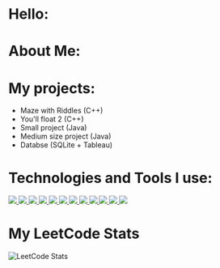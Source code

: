 # Hello:

# About Me:

# My projects:
- Maze with Riddles (C++)
- You'll float 2 (C++)
- Small project (Java)
- Medium size project (Java)
- Databse (SQLite + Tableau)

# Technologies and Tools I use:
<p align="left">
  <a href="https://www.cplusplus.com/" target="_blank"> <img src="https://img.shields.io/badge/C++-00599C?style=flat&logo=c%2B%2B&logoColor=white"/> </a>
  <a href="https://en.wikipedia.org/wiki/C_(programming_language)" target="_blank"> <img src="https://img.shields.io/badge/C-00599C?style=flat&logo=c&logoColor=white"/> </a>
  <a href="https://www.java.com" target="_blank"> <img src="https://img.shields.io/badge/Java-007396?style=flat&logo=java&logoColor=white"/> </a>
  <a href="https://www.python.org" target="_blank"> <img src="https://img.shields.io/badge/Python-3776AB?style=flat&logo=python&logoColor=white"/> </a>
  <a href="https://www.mysql.com/" target="_blank"> <img src="https://img.shields.io/badge/SQL-4479A1?style=flat&logo=mysql&logoColor=white"/> </a>
  <a href="https://www.javascript.com/" target="_blank"> <img src="https://img.shields.io/badge/JavaScript-F7DF1E?style=flat&logo=javascript&logoColor=black"/> </a>
  <a href="https://git-scm.com/" target="_blank"> <img src="https://img.shields.io/badge/Git-F05032?style=flat&logo=git&logoColor=white"/> </a>
  <a href="https://www.markdownguide.org/" target="_blank"> <img src="https://img.shields.io/badge/Markdown-000000?style=flat&logo=markdown&logoColor=white"/> </a>
  <a href="https://www.uml.org/" target="_blank"> <img src="https://img.shields.io/badge/UML-ffffff?style=flat&logoColor=black"/> </a>
  <a href="https://ontouml.org/" target="_blank"> <img src="https://img.shields.io/badge/OntoUML-7952B3?style=flat&logoColor=white"/> </a>
  <a href="https://pub.archimate.nl/" target="_blank"> <img src="https://img.shields.io/badge/ArchiMate-003366?style=flat&logoColor=white"/> </a>
  <a href="https://sparxsystems.com/" target="_blank"> <img src="https://img.shields.io/badge/Enterprise%20Architect-003B75?style=flat&logoColor=white"/> </a>
</p>

# My LeetCode Stats
![LeetCode Stats](https://leetcode-stats-six.vercel.app/api?username=error_ree)